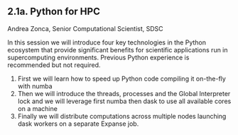 ## 2.1a. Python for HPC
Andrea Zonca, Senior Computational Scientist, SDSC

In this session we will introduce four key technologies in the Python ecosystem that provide significant benefits for scientific applications run in supercomputing environments. Previous Python experience is recommended but not required.

1.  First we will learn how to speed up Python code compiling it on-the-fly with numba 
2.  Then we will introduce the threads, processes and the Global Interpreter lock and we will leverage first numba then dask to use all available cores on a machine
3.  Finally we will distribute computations across multiple nodes launching dask workers on a separate Expanse job.
